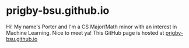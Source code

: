# prigby-bsu.github.io
Hi! My name's Porter and I'm a CS Major/Math minor with an interest in Machine Learning. Nice to meet ya!
This GitHub page is hosted at [prigby-bsu.github.io](https://prigby-bsu.github.io)

